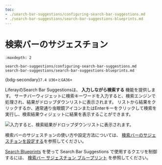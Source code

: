 ```yaml
---
toc:
- ./search-bar-suggestions/configuring-search-bar-suggestions.md
- ./search-bar-suggestions/search-bar-suggestions-blueprints.md
---
```


# 検索バーのサジェスチョン

```{toctree}
:maxdepth: 2

search-bar-suggestions/configuring-search-bar-suggestions.md
search-bar-suggestions/search-bar-suggestions-blueprints.md
```

{bdg-secondary}`7.4 U36+とGA36+`

LiferayのSearch Bar Suggestionsは、 **入力しながら検索する** 機能を提供します。 サーチバーウィジェットに検索キーワードを入力すると、検索エンジンで処理され、結果がドロップダウンリストに表示されます。 リストから結果をクリックするか、通常通り虫眼鏡アイコンまたはEnterキーをクリックして検索を実行し、検索結果ウィジェットに結果を表示することができます。

![入力すると、検索結果がドロップダウンリストに表示されます。](./search-bar-suggestions/images/01.png)

検索バーのサジェスチョンの使い方や設定方法については、 [検索バーのサジェスチョンを設定する](./search-bar-suggestions/configuring-search-bar-suggestions.md)を参照してください。

[Search Blueprints](../liferay-enterprise-search/search-experiences.md) を使って Search Bar Suggestions で使用するクエリを制御するには、 [検索バー サジェスチョン ブループリント](./search-bar-suggestions/search-bar-suggestions-blueprints.md) を参照してください。
